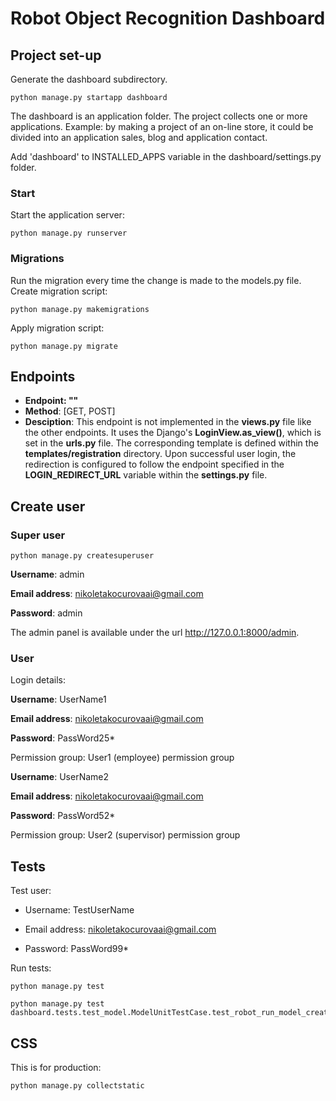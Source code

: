 # Robot Object Recognition Dashboard


## Project set-up

Generate the dashboard subdirectory.

```
python manage.py startapp dashboard
```

The dashboard is an application folder. The project collects one or more applications. Example: by making a project of 
an on-line store, it could be divided into an application sales, blog and application contact.

Add 'dashboard' to INSTALLED_APPS variable in the dashboard/settings.py folder.

### Start
Start the application server:

```
python manage.py runserver
```

### Migrations

Run the migration every time the change is made to the models.py file. Create migration script:

```
python manage.py makemigrations
```

Apply migration script:

```
python manage.py migrate
```

## Endpoints

- **Endpoint: ""**
- **Method**: [GET, POST]
- **Desciption**: This endpoint is not implemented in the **views.py** file like the other endpoints. It uses the Django's **LoginView.as_view()**,
which is set in the **urls.py** file. The corresponding template is defined within the **templates/registration** directory. Upon successful user login, 
the redirection is configured to follow the endpoint specified in the **LOGIN_REDIRECT_URL** variable within the **settings.py** file.

## Create user

### Super user

```
python manage.py createsuperuser
```

**Username**: admin

**Email address**: nikoletakocurovaai@gmail.com

**Password**: admin

The admin panel is available under the url http://127.0.0.1:8000/admin.

### User

Login details:

**Username**: UserName1

**Email address**: nikoletakocurovaai@gmail.com

**Password**: PassWord25*

Permission group: User1 (employee) permission group

**Username**: UserName2

**Email address**: nikoletakocurovaai@gmail.com

**Password**: PassWord52*

Permission group: User2 (supervisor) permission group

## Tests

Test user:

- Username: TestUserName

- Email address: nikoletakocurovaai@gmail.com

- Password: PassWord99*

Run tests:

```
python manage.py test
```

```
python manage.py test dashboard.tests.test_model.ModelUnitTestCase.test_robot_run_model_created_successfully
```

## CSS

This is for production:

```
python manage.py collectstatic
```